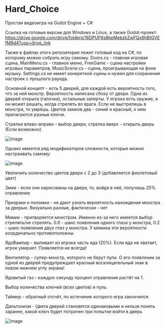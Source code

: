 # Hard_Choice
Простая видеоигра на Godot Engine + C#

Ссылка на готовые версии для Windows и Linux, а также Godot-проект: https://drive.google.com/drive/folders/16DPUF6s8kpMebzkZwFQx6hBtGVEfM8d4?usp=drive_link

Также в файлах этого репозитория лежит готовый код на C#, по которому можно собрать игру самому. Doors.cs - главная игровая сцена, MainMenu.cs - главное меню, FreeGame - сцена настройки игровых параметров, MusicScene.cs - сцена, проигрывающая на фоне музыку. Settings.cs не имеет конкретной сцены и нужен для сохранения настроек с прошлого раунда.

Основной концепт - есть 5 дверей, для каждой есть вероятность того, что за ней монстр. Вероятность написана сбоку от двери. Одна из дверей открыта (галочка), остальные заперты. У игрока есть оружие, и он может решать, когда стрелять во врага. Если не выстрелишь в монстра, то умрёшь. Цветов замков два - синий и красный, к ним прилагаются разные ключи.

Стрелки влево-вправо - выбор двери, стрелка вверх - открыть дверь (Если возможно)

![image](https://github.com/user-attachments/assets/75439217-2227-4565-8a45-d347fd570f1f)

Однако имеется ряд модификаторов сложности, которые можно настраивать самому:

![image](https://github.com/user-attachments/assets/2e98899d-d5e1-420b-b3ce-1042f4f74a87)

Увеличить количество цветов двери с 2 до 3 (добавляется фиолетовый цвет)

Змеи - если они нарисованы на двери, то, войдя в неё, получишь 25% отравление

Призраки и поломки - не дают узнать вероятность нахождения монстра за дверью. Визуально разные, фактически - нет

Мимик - притворяется монстром. Именно из-за него имеется выбор стрелять/не стрелять. 0.8 - шанс появления одного глаза у монстра, 0.2 - шанс появления двух глаз у монстра. У мимика эти вероятности координально противоположны

ЯдоВампир - выпивает из игрока часть яда (20%). Если яда не хватает, игрок умирает. Появляется не всегда!

Вентилятор - супер-монстр, которого не берут пули. О его появлении за одной из дверей предупреждает красный восклицательный знак в левом нижнем углу экрана!

Ядовитый газ - каждую секунду процент отравления растёт на 1.

Выбор количества ключей (всех цветов) и пуль.

Таймер - обратный отсчёт, по истечение которого игра закончится.

Дальтонизм - Цвета дверей становятся одинаковыми и нельзя понять заранее, какой ключ будет потрачен при попытке войти в дверь 

![image](https://github.com/user-attachments/assets/1dddf9c7-d5df-454d-bd29-bbf3c38748c7)
